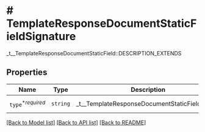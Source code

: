 # # TemplateResponseDocumentStaticFieldSignature

_t__TemplateResponseDocumentStaticField::DESCRIPTION_EXTENDS

## Properties

Name | Type | Description | Notes
------------ | ------------- | ------------- | -------------
| `type`<sup>*_required_</sup> | ```string``` |  _t__TemplateResponseDocumentStaticField::TYPE  |  [default to 'signature'] |

[[Back to Model list]](../../README.md#models) [[Back to API list]](../../README.md#endpoints) [[Back to README]](../../README.md)
